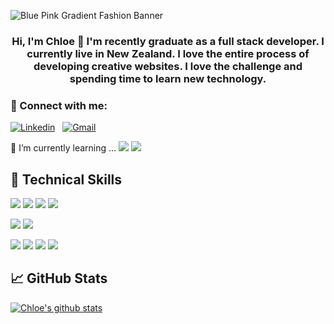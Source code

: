 ![Blue Pink Gradient Fashion Banner](https://user-images.githubusercontent.com/107588804/193682201-3aa354dd-4e7e-40f3-8387-04c85149dab9.png)

<h3 align="center">
Hi, I'm Chloe 👋
I'm recently graduate as a full stack developer. I currently live in New Zealand. I love the entire process of developing creative websites. I love the challenge and spending time to learn new technology.
</h3>

### 🤝 Connect with me:

[![Linkedin](https://img.shields.io/badge/-LinkedIn-blue?style=flat&logo=Linkedin&logoColor=white)](https://www.linkedin.com/in/chloe-agatha-ida-632074103/) &nbsp;
[![Gmail](https://img.shields.io/badge/-Gmail-c14438?style=flat&logo=Gmail&logoColor=white)](mailto:chloe.agatha.ida@gmail.com)

🌱 I’m currently learning ...
![](https://img.shields.io/badge/Code-Redux-informational?style=flat&logo=Redux&color=764ABC)
![](https://img.shields.io/badge/Code-PostgreSQL-informational?style=flat&logo=PostgreSQL&color=336791)

## 💼 Technical Skills

![](https://img.shields.io/badge/Code-React-informational?style=flat&logo=react&color=61DAFB)
![](https://img.shields.io/badge/Code-JavaScript-informational?style=flat&logo=JavaScript&color=F7DF1E)
![](https://img.shields.io/badge/Code-HTML5-informational?style=flat&logo=HTML5&color=E34F26)
![](https://img.shields.io/badge/Code-SQLite-informational?style=flat&logo=SQLite&color=003B57)
</br>

![](https://img.shields.io/badge/Style-Bootstrap-informational?style=flat&logo=Bootstrap&color=7952B3)
![](https://img.shields.io/badge/Style-CSS3-informational?style=flat&logo=CSS3&color=1572B6)
</br>

![](https://img.shields.io/badge/Tools-NPM-informational?style=flat&logo=NPM&color=CB3837)
![](https://img.shields.io/badge/Tools-Heroku-informational?style=flat&logo=Heroku&color=430098)
![](https://img.shields.io/badge/Tools-Git-informational?style=flat&logo=Git&color=F05032)
![](https://img.shields.io/badge/Tools-GitHub-informational?style=flat&logo=GitHub&color=181717)

## 📈 GitHub Stats

[![Chloe's github stats](https://github-readme-stats.vercel.app/api?username=chloeida123)](https://github.com/chloeida123/)

